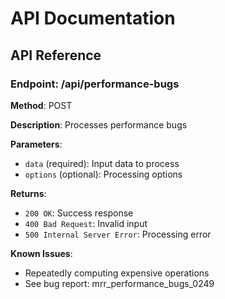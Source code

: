 # API Documentation

## API Reference

### Endpoint: /api/performance-bugs

**Method**: POST

**Description**: Processes performance bugs

**Parameters**:
- `data` (required): Input data to process
- `options` (optional): Processing options

**Returns**:
- `200 OK`: Success response
- `400 Bad Request`: Invalid input
- `500 Internal Server Error`: Processing error

**Known Issues**:
- Repeatedly computing expensive operations
- See bug report: mrr_performance_bugs_0249
